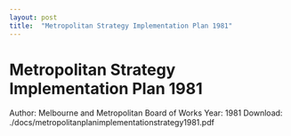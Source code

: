 ```yaml
---
layout: post
title:  "Metropolitan Strategy Implementation Plan 1981"
---
```


# Metropolitan Strategy Implementation Plan 1981

Author: Melbourne and Metropolitan Board of Works
Year: 1981
Download: ./docs/metropolitanplanimplementationstrategy1981.pdf